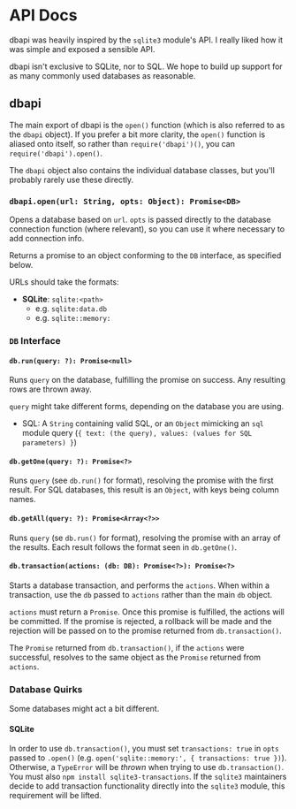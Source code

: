 # API Docs #

dbapi was heavily inspired by the `sqlite3` module's API. I really liked how
it was simple and exposed a sensible API.

dbapi isn't exclusive to SQLite, nor to SQL. We hope to build up support for
as many commonly used databases as reasonable.


## dbapi ##

The main export of dbapi is the `open()` function (which is also referred to
as the `dbapi` object). If you prefer a bit more clarity, the `open()` function
is aliased onto itself, so rather than `require('dbapi')()`, you can
`require('dbapi').open()`.

The `dbapi` object also contains the individual database classes, but you'll
probably rarely use these directly.


### `dbapi.open(url: String, opts: Object): Promise<DB>` ###

Opens a database based on `url`. `opts` is passed directly to the database
connection function (where relevant), so you can use it where necessary to
add connection info.

Returns a promise to an object conforming to the `DB` interface, as specified
below.

URLs should take the formats:

- **SQLite**: `sqlite:<path>`
    - e.g. `sqlite:data.db`
    - e.g. `sqlite::memory:`


### `DB` Interface ###

#### `db.run(query: ?): Promise<null>` ####

Runs `query` on the database, fulfilling the promise on success. Any resulting
rows are thrown away.

`query` might take different forms, depending on the database you are using.

- SQL: A `String` containing valid SQL, or an `Object` mimicking an `sql`
    module query (`{ text: (the query), values: (values for SQL parameters) }`)


#### `db.getOne(query: ?): Promise<?>` ####

Runs `query` (see `db.run()` for format), resolving the promise with the first
result. For SQL databases, this result is an `Object`, with keys being column
names.


#### `db.getAll(query: ?): Promise<Array<?>>` ####

Runs `query` (se `db.run()` for format), resolving the promise with an array of
the results. Each result follows the format seen in `db.getOne()`.


#### `db.transaction(actions: (db: DB): Promise<?>): Promise<?>` ####

Starts a database transaction, and performs the `actions`. When within a
transaction, use the `db` passed to `actions` rather than the main `db` object.

`actions` must return a `Promise`. Once this promise is fulfilled, the actions
will be committed. If the promise is rejected, a rollback will be made and the
rejection will be passed on to the promise returned from `db.transaction()`.

The `Promise` returned from `db.transaction()`, if the `actions` were
successful, resolves to the same object as the `Promise` returned from
`actions`.


### Database Quirks ###

Some databases might act a bit different.


#### SQLite ####

In order to use `db.transaction()`, you must set `transactions: true` in `opts`
passed to `.open()` (e.g. `open('sqlite::memory:', { transactions: true })`).
Otherwise, a `TypeError` will be _thrown_ when trying to use
`db.transaction()`. You must also `npm install sqlite3-transactions`. If the
`sqlite3` maintainers decide to add transaction functionality directly into the
`sqlite3` module, this requirement will be lifted.
